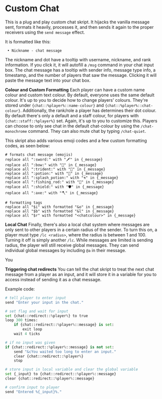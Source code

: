 # Custom Chat

This is a plug and play custom chat skript. It hijacks the vanilla message sent, formats it heavily, processes it, and then sends it again to the proper receivers using the ``send message`` effect.

It is formatted like this:
```
 • Nickname - chat message
```
The nickname and dot have a tooltip with username, nickname, and rank information. If you click it, it will autofill a ``/msg`` command in your chat input box.
The chat message has a tooltip with sender info, message type info, a timestamp, and the number of players that saw the message. Clicking it will paste the message text into your chat box.

**Colour and Custom Formatting**
Each player can have a custom name colour and custom text colour. By default, everyone uses the same default colour. It's up to you to decide how to change players' colours. They're stored under ``{chat::%player%::name-colour}`` and ``{chat::%player%::chat-colour}``. Additionally, the rank/role a player has determines their dot colour. By default there's only a default and a staff colour, for players with ``{chat::staff::%player%}`` set. Again, it's up to you to customize this. 
Players can choose to only see chat in the default chat-colour by using the ``/chat-monochrome`` command. They can also mute chat by typing ``/chat-quiet``.

This skript also adds various emoji codes and a few custom formatting codes, as seen below:
```
# formats chat message (emojis)
replace all ":sword:" with "🗡" in {_message}
replace all ":bow:" with "🏹" in {_message}
replace all ":trident:" with "🔱" in {_message}
replace all ":potion:" with "🧪" in {_message}
replace all ":splash_potion:" with "⚗" in {_message}
replace all ":fishing_rod:" with "🎣" in {_message}
replace all ":shield:" with "🛡" in {_message}
replace all ":axe:" with "🪓" in {_message}

# formatting tags
replace all "$i" with formatted "&o" in {_message}
replace all "$b" with formatted "&l" in {_message}
replace all "$r" with formatted "<chatcolour>" in {_message} 
```

**Local Chat**
Finally, there's also a local chat system where messages are only sent to other players in a certain radius of the sender. To turn this on, a player must type ``/lc <radius>``, where the radius is between 1 and 100. Turning it off is simply another ``/lc``. While messages are limited is sending radius, the player will still receive global messages. They can send individual global messages by including ``@a`` in their message.

You 


**Triggering chat redirects**
You can tell the chat skript to treat the next chat message from a player as an input, and it will store it in a variable for you to access instead of sending it as a chat message. 

Example code:
```python
# tell player to enter input
send "Enter your input in the chat." 

# set flag and wait for input    
set {chat::redirect::%player%} to true
loop 300 times:
    if {chat::redirect::%player%::message} is set:
        exit loop
    wait 4 ticks

# if no input was given
if {chat::redirect::%player%::message} is not set:
    send "&cYou waited too long to enter an input." 
    clear {chat::redirect::%player%}
    stop

# store input in local variable and clear the global variable
set {_input} to {chat::redirect::%player%::message} 
clear {chat::redirect::%player%::message} 

# confirm input to player
send "Entered %{_input}%." 
```